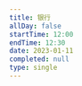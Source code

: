 ```yaml
---
title: 银行
allDay: false
startTime: 12:00
endTime: 12:30
date: 2023-01-11
completed: null
type: single
---
```

